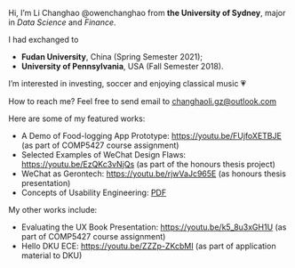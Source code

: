 Hi, I’m Li Changhao @owenchanghao from **the University of Sydney**, major in *Data Science* and *Finance*.


I had exchanged to 
- **Fudan University**, China (Spring Semester 2021); 
- **University of Pennsylvania**, USA (Fall Semester 2018).


I’m interested in investing, soccer and enjoying classical music 💗


How to reach me? Feel free to send email to changhaoli.gz@outlook.com


Here are some of my featured works:
- A Demo of Food-logging App Prototype: https://youtu.be/FUjfoXETBJE (as part of COMP5427 course assignment)
- Selected Examples of WeChat Design Flaws: https://youtu.be/EzQKc3vNjQs (as part of the honours thesis project)
- WeChat as Gerontech: https://youtu.be/rjwVaJc965E (as honours thesis presentation)
- Concepts of Usability Engineering: [PDF](https://github.com/owenchanghao/selected-works/blob/main/concepts-of-usability-engineering.pdf)


My other works include:
- Evaluating the UX Book Presentation: https://youtu.be/k5_8u3xGH1U (as part of COMP5427 course assignment)
- Hello DKU ECE: https://youtu.be/ZZZp-ZKcbMI (as part of application material to DKU)

<!---
owenchanghao/owenchanghao is a ✨ special ✨ repository because its `README.md` (this file) appears on your GitHub profile.
You can click the Preview link to take a look at your changes.
--->
